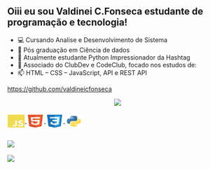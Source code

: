 ## Oiii eu sou Valdinei C.Fonseca estudante de programação e tecnologia!

- 💻 Cursando Analise e Desenvolvimento de Sistema
- 👀 Pós graduação em Ciência de dados
- 🌱 Atualmente estudante Python Impressionador da Hashtag
- 💞️ Associado do ClubDev e CodeClub, focado nos estudos de:
- 📫 HTML – CSS – JavaScript, API e REST API

https://github.com/valdineicfonseca
<div align="center">
  <a href="https://github.com/rafaballerini">
  <img height="180em" src="https://github-readme-stats.vercel.app/api?username=valdineicfonseca&show_icons=true&theme=dark&include_all_commits=true&count_private=true"/>
  <!---<img height="180em" src="https://github-readme-stats.vercel.app/api/top-langs/?username=valdineicfonseca&layout=compact&langs_count=7&theme=dracula"/> --->
</div>

<div style="display: inline_block"><br>
  
  <img align="center" alt="Rafa-Js" height="30" width="40" src="https://raw.githubusercontent.com/devicons/devicon/master/icons/javascript/javascript-plain.svg">
  <img align="center" alt="Rafa-HTML" height="30" width="40" src="https://raw.githubusercontent.com/devicons/devicon/master/icons/html5/html5-original.svg">
  <img align="center" alt="Rafa-CSS" height="30" width="40" src="https://raw.githubusercontent.com/devicons/devicon/master/icons/css3/css3-original.svg">
  <img align="center" alt="Rafa-Python" height="30" width="40" src="https://raw.githubusercontent.com/devicons/devicon/master/icons/python/python-original.svg">
  
  
</div>
<!---
valdineicfonseca/valdineicfonseca is a ✨ special ✨ repository because its `README.md` (this file) appears on your GitHub profile.
You can click the Preview link to take a look at your changes.
--->
 
## 
<div> 
  
  <a href="https://www.instagram.com/valdinecfonseca/" target="_blank"><img src="https://img.shields.io/badge/-Instagram-%23E4405F?style=for-the-badge&logo=instagram&logoColor=white" target="_blank"></a>
  
  <a href="www.linkedin.com/in/valdinei-c-fonseca" target="_blank"><img src="https://img.shields.io/badge/-LinkedIn-%230077B5?style=for-the-badge&logo=linkedin&logoColor=white" target="_blank"></a> 
 

</div>
